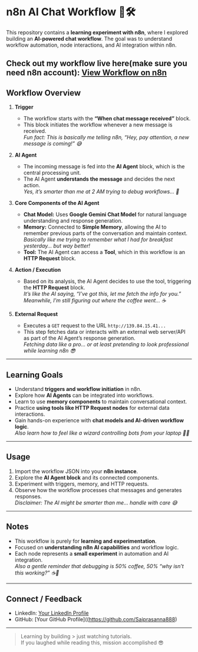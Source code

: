 # n8n AI Chat Workflow 🤖🛠️

This repository contains a **learning experiment with n8n**, where I explored building an **AI-powered chat workflow**. The goal was to understand workflow automation, node interactions, and AI integration within n8n.  


Check out my workflow live here(make sure you need n8n account): [View Workflow on n8n](https://saisoc.app.n8n.cloud/workflow/xRElPDP2QmrMyw7j)
---

## **Workflow Overview**

1. **Trigger**
   - The workflow starts with the **“When chat message received”** block.  
   - This block initiates the workflow whenever a new message is received.  
   *Fun fact: This is basically me telling n8n, “Hey, pay attention, a new message is coming!” 😅*

2. **AI Agent**
   - The incoming message is fed into the **AI Agent** block, which is the central processing unit.  
   - The AI Agent **understands the message** and decides the next action.  
   *Yes, it’s smarter than me at 2 AM trying to debug workflows… 🫣*

3. **Core Components of the AI Agent**
   - **Chat Model:** Uses **Google Gemini Chat Model** for natural language understanding and response generation.  
   - **Memory:** Connected to **Simple Memory**, allowing the AI to remember previous parts of the conversation and maintain context.  
     *Basically like me trying to remember what I had for breakfast yesterday… but way better!*  
   - **Tool:** The AI Agent can access a **Tool**, which in this workflow is an **HTTP Request** block.

4. **Action / Execution**
   - Based on its analysis, the AI Agent decides to use the tool, triggering the **HTTP Request** block.  
   *It’s like the AI saying, “I’ve got this, let me fetch the info for you.” Meanwhile, I’m still figuring out where the coffee went… ☕*

5. **External Request**
   - Executes a `GET` request to the URL `http://139.84.15.41...`  
   - This step fetches data or interacts with an external web server/API as part of the AI Agent’s response generation.  
   *Fetching data like a pro… or at least pretending to look professional while learning n8n 😎*

---

## **Learning Goals**
- Understand **triggers and workflow initiation** in n8n.  
- Explore how **AI Agents** can be integrated into workflows.  
- Learn to use **memory components** to maintain conversational context.  
- Practice **using tools like HTTP Request nodes** for external data interactions.  
- Gain hands-on experience with **chat models and AI-driven workflow logic**.  
*Also learn how to feel like a wizard controlling bots from your laptop 🧙‍♂️*

---

## **Usage**
1. Import the workflow JSON into your **n8n instance**.  
2. Explore the **AI Agent block** and its connected components.  
3. Experiment with triggers, memory, and HTTP requests.  
4. Observe how the workflow processes chat messages and generates responses.  
*Disclaimer: The AI might be smarter than me… handle with care 😅*

---

## **Notes**
- This workflow is purely for **learning and experimentation**.  
- Focused on **understanding n8n AI capabilities** and workflow logic.  
- Each node represents a **small experiment** in automation and AI integration.  
*Also a gentle reminder that debugging is 50% coffee, 50% “why isn’t this working?” ☕🤯*

---

## **Connect / Feedback**
- LinkedIn: [Your LinkedIn Profile](https://www.linkedin.com/in/muppallasaiprasanna/)  
- GitHub: [Your GitHub Profile]((https://github.com/Saiprasanna888)  

---

> Learning by building > just watching tutorials.  
> If you laughed while reading this, mission accomplished 😎
